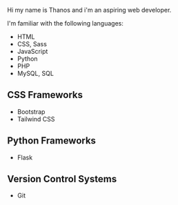 <p>Hi my name is Thanos and i'm an aspiring web developer.</p>
<p>I'm familiar with the following languages:</p>

<ul>
  <li>HTML</li>
  <li>CSS, Sass</li>
  <li>JavaScript</li>
  <li>Python</li>
  <li>PHP</li>
  <li>MySQL, SQL</li>
</ul>

<h2>CSS Frameworks</h2>
<ul>
  <li>Bootstrap</li>
  <li>Tailwind CSS</li>
</ul>

<h2>Python Frameworks</h2>
<ul>
  <li>Flask</li>
</ul>

<h2>Version Control Systems</h2>
<ul>
  <li>Git</li>
</ul>
